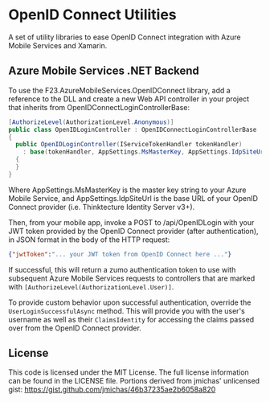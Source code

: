 # OpenID Connect Utilities
A set of utility libraries to ease OpenID Connect integration with Azure Mobile Services and Xamarin.

## Azure Mobile Services .NET Backend

To use the F23.AzureMobileServices.OpenIDConnect library, add a reference to the DLL and create a new Web API controller in your project that inherits from OpenIDConnectLoginControllerBase:

```C#
[AuthorizeLevel(AuthorizationLevel.Anonymous)]
public class OpenIDLoginController : OpenIDConnectLoginControllerBase
{
  public OpenIDLoginController(IServiceTokenHandler tokenHandler)
    : base(tokenHandler, AppSettings.MsMasterKey, AppSettings.IdpSiteUrl)
  {
  }
}
```

Where AppSettings.MsMasterKey is the master key string to your Azure Mobile Service, and AppSettings.IdpSiteUrl is the base URL of your OpenID Connect provider (i.e. Thinktecture Identity Server v3+).

Then, from your mobile app, invoke a POST to /api/OpenIDLogin with your JWT token provided by the OpenID Connect provider (after authentication), in JSON format in the body of the HTTP request:
```JSON
{"jwtToken":"... your JWT token from OpenID Connect here ..."}
```

If successful, this will return a zumo authentication token to use with subsequent Azure Mobile Services requests to controllers that are marked with `[AuthorizeLevel(AuthorizationLevel.User)]`.

To provide custom behavior upon successful authentication, override the `UserLoginSuccessfulAsync` method. This will provide you with the user's username as well as their `ClaimsIdentity` for accessing the claims passed over from the OpenID Connect provider.

## License
This code is licensed under the MIT License. The full license information can be found in the LICENSE file. Portions derived from jmichas' unlicensed gist: https://gist.github.com/jmichas/46b37235ae2b6058a820
